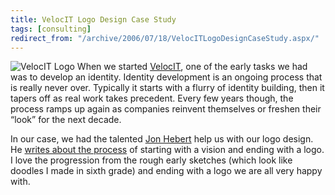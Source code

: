 ```yaml
---
title: VelocIT Logo Design Case Study
tags: [consulting]
redirect_from: "/archive/2006/07/18/VelocITLogoDesignCaseStudy.aspx/"
---
```


![VelocIT Logo](https://haacked.com/images/veloc-it_logo.gif) When we
started [VelocIT](http://veloc-it.com/ "VelocIT"), one of the early
tasks we had was to develop an identity. Identity development is an
ongoing process that is really never over. Typically it starts with a
flurry of identity building, then it tapers off as real work takes
precedent. Every few years though, the process ramps up again as
companies reinvent themselves or freshen their “look” for the next
decade.

In our case, we had the talented [Jon
Hebert](http://www.northlinx.com/wordpress/ "Jon Hebert blog") help us
with our logo design. He [writes about the
process](http://www.northlinx.com/wordpress/?p=14 "Case Study, VelocIT Logo")
of starting with a vision and ending with a logo. I love the progression
from the rough early sketches (which look like doodles I made in sixth
grade) and ending with a logo we are all very happy with.

